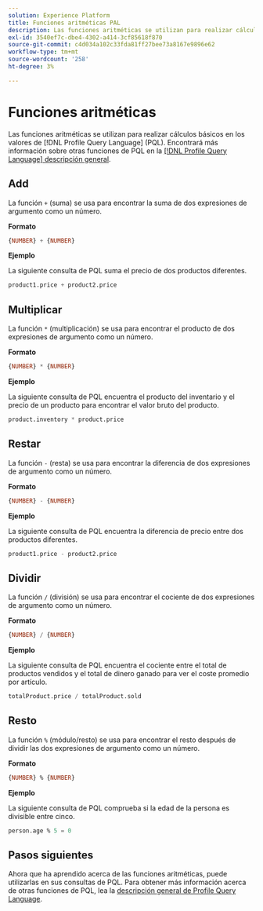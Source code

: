 ```yaml
---
solution: Experience Platform
title: Funciones aritméticas PAL
description: Las funciones aritméticas se utilizan para realizar cálculos básicos sobre los valores de Profile Query Language (PQL).
exl-id: 3540ef7c-dbe4-4302-a414-3cf85618f870
source-git-commit: c4d034a102c33fda81ff27bee73a8167e9896e62
workflow-type: tm+mt
source-wordcount: '258'
ht-degree: 3%

---
```


# Funciones aritméticas

Las funciones aritméticas se utilizan para realizar cálculos básicos en los valores de [!DNL Profile Query Language] (PQL). Encontrará más información sobre otras funciones de PQL en la [[!DNL Profile Query Language] descripción general](./overview.md).

## Add

La función `+` (suma) se usa para encontrar la suma de dos expresiones de argumento como un número.

**Formato**

```sql
{NUMBER} + {NUMBER}
```

**Ejemplo**

La siguiente consulta de PQL suma el precio de dos productos diferentes.

```sql
product1.price + product2.price
```

## Multiplicar

La función `*` (multiplicación) se usa para encontrar el producto de dos expresiones de argumento como un número.

**Formato**

```sql
{NUMBER} * {NUMBER}
```

**Ejemplo**

La siguiente consulta de PQL encuentra el producto del inventario y el precio de un producto para encontrar el valor bruto del producto.

```sql
product.inventory * product.price
```

## Restar

La función `-` (resta) se usa para encontrar la diferencia de dos expresiones de argumento como un número.

**Formato**

```sql
{NUMBER} - {NUMBER}
```

**Ejemplo**

La siguiente consulta de PQL encuentra la diferencia de precio entre dos productos diferentes.

```sql
product1.price - product2.price
```

## Dividir

La función `/` (división) se usa para encontrar el cociente de dos expresiones de argumento como un número.

**Formato**

```sql
{NUMBER} / {NUMBER}
```

**Ejemplo**

La siguiente consulta de PQL encuentra el cociente entre el total de productos vendidos y el total de dinero ganado para ver el coste promedio por artículo.

```sql
totalProduct.price / totalProduct.sold
```

## Resto

La función `%` (módulo/resto) se usa para encontrar el resto después de dividir las dos expresiones de argumento como un número.

**Formato**

```sql
{NUMBER} % {NUMBER}
```

**Ejemplo**

La siguiente consulta de PQL comprueba si la edad de la persona es divisible entre cinco.

```sql
person.age % 5 = 0
```

## Pasos siguientes

Ahora que ha aprendido acerca de las funciones aritméticas, puede utilizarlas en sus consultas de PQL. Para obtener más información acerca de otras funciones de PQL, lea la [descripción general de Profile Query Language](./overview.md).
